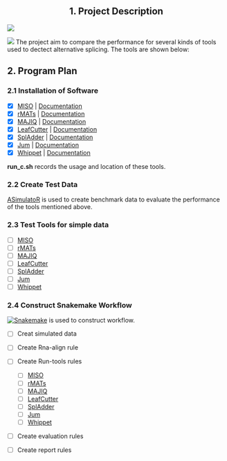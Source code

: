 ## <center> 1. Project Description 
![](https://cdn.jsdelivr.net/gh/cauliyang/blog-image@main//img/20210417053027.png)   

![](https://img.shields.io/static/v1?label=Python&message=&color=<COLOR>&style=for-the-badge&logo=appveyor) 
The project aim to compare the performance for several kinds of tools used to dectect alternative splicing. The  tools are shown below: 


## 2. Program Plan 

### 2.1  Installation of Software

 - [x] [MISO](http://hollywood.mit.edu/burgelab/miso/) | [Documentation](https://miso.readthedocs.io/en/fastmiso/#using-miso-on-a-cluster)
 - [x]  [rMATs](http://rnaseq-mats.sourceforge.net/index.html) | [Documentation](https://github.com/Xinglab/rmats-turbo/blob/v4.1.1/README.md)
 - [x] [MAJIQ](https://majiq.biociphers.org/) | [Documentation](https://biociphers.bitbucket.io/majiq/MAJIQ.html#builder)
 - [x] [LeafCutter](https://davidaknowles.github.io/leafcutter/) | [Documentation](https://davidaknowles.github.io/leafcutter/articles/Installation.html)
 - [x] [SplAdder](https://github.com/ratschlab/spladder) | [Documentation](https://spladder.readthedocs.io/en/latest/general.html)
 - [x] [Jum](https://github.com/qqwang-berkeley/JUM) | [Documentation](https://github.com/qqwang-berkeley/JUM/wiki/A-Hitchhiker's-guide-to-JUM-(version-2.0.2-))
 - [x] [Whippet](https://github.com/timbitz/Whippet.jl) | [Documentation](https://github.com/timbitz/Whippet.jl)

$\textbf{run\_c.sh}$ records the usage and location of these tools. 

### 2.2 Create Test Data 

[ASimulatoR](https://github.com/biomedbigdata/ASimulatoR) is used to create benchmark data to evaluate the performance of the tools mentioned above. 

### 2.3 Test Tools for simple data 
 
- [ ] [MISO](http://hollywood.mit.edu/burgelab/miso/)
- [ ]  [rMATs](http://rnaseq-mats.sourceforge.net/index.html) 
- [ ] [MAJIQ](https://majiq.biociphers.org/)
- [ ] [LeafCutter](https://davidaknowles.github.io/leafcutter/)
- [ ] [SplAdder](https://github.com/ratschlab/spladder)
- [ ] [Jum](https://github.com/qqwang-berkeley/JUM)
- [ ] [Whippet](https://github.com/timbitz/Whippet.jl)

### 2.4 Construct Snakemake Workflow 

[![Snakemake](https://img.shields.io/badge/snakemake-≥5.7.0-brightgreen.svg?style=flat-square)](https://github.com/snakemake/snakemake-wrappers/blob/38ad23b0e4f58ce7dbd8d32612157f449ca02c62/docs/index.rst) is used to construct workflow. 

- [ ] Creat simulated data  
- [ ] Create Rna-align rule 
- [ ] Create Run-tools rules
	- [ ] [MISO](http://hollywood.mit.edu/burgelab/miso/)
	- [ ]  [rMATs](http://rnaseq-mats.sourceforge.net/index.html) 
	- [ ] [MAJIQ](https://majiq.biociphers.org/)
	- [ ] [LeafCutter](https://davidaknowles.github.io/leafcutter/)
	- [ ] [SplAdder](https://github.com/ratschlab/spladder)
	- [ ] [Jum](https://github.com/qqwang-berkeley/JUM)
	- [ ] [Whippet](https://github.com/timbitz/Whippet.jl)
- [ ] Create evaluation rules 
- [ ] Create report rules 
 
 
<!--stackedit_data:
eyJoaXN0b3J5IjpbMzQ3NjAxNDY0LDEwOTg0ODg5NjEsMTM5OT
E4MDA4MSwtNTMzMTg5NDE1LC0yOTg0MjcwNjgsLTExMDU3NzA2
MjEsMTA1NzU2NzE5OSwtMTU3MjU3NTQzNiw2Mjc0ODA3OTYsMT
k5MDk0Njc1NywzMjA4MDQwNzUsMTk2NTg5NjQxLDY1NTY0OTc3
NywtMTM4OTEzNTY4OSwtNDkwMzc5OTgzLDY2MzgyNjc1NSwtMT
MyMDcwODI5LDg4Mzg2NzM3MSwtMTU1OTExMjUwMCwtOTI4MjI3
MDhdfQ==
-->
